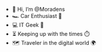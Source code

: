 - 👋 Hi, I’m @Moradens
- 🏎️ Car Enthusiast 🏁
- 💻 IT Geek 
- ⏳ Keeping up with the times ⏱️
- 🗺️ Traveler in the digital world 🌍
